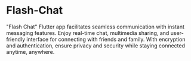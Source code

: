 # Flash-Chat
"Flash Chat" Flutter app facilitates seamless communication with instant messaging features. Enjoy real-time chat, multimedia sharing, and user-friendly interface for connecting with friends and family. With encryption and authentication, ensure privacy and security while staying connected anytime, anywhere.
